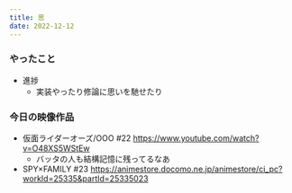 ```yaml
---
title: 思
date: 2022-12-12
---
```


### やったこと
+ 進捗
  + 実装やったり修論に思いを馳せたり

### 今日の映像作品
+ 仮面ライダーオーズ/OOO #22 <https://www.youtube.com/watch?v=O48XS5WStEw>
  + バッタの人も結構記憶に残ってるなあ
+ SPY×FAMILY #23 <https://animestore.docomo.ne.jp/animestore/ci_pc?workId=25335&partId=25335023>
